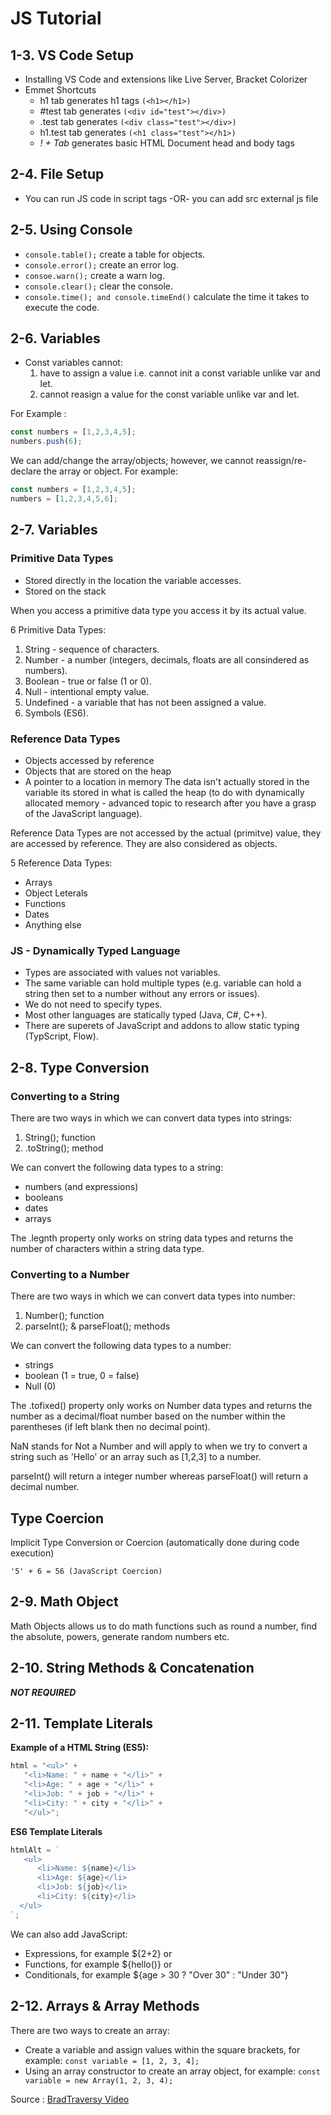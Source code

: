 # JS Tutorial


## 1-3. VS Code Setup
* Installing VS Code and extensions like Live Server, Bracket Colorizer
* Emmet Shortcuts
  * h1 tab generates h1 tags `(<h1></h1>)`
  * #test tab generates `(<div id="test"></div>)`
  * .test tab generates `(<div class="test"></div>)`
  * h1.test tab generates `(<h1 class="test"></h1>)`
  * *! + Tab* generates basic HTML Document head and body tags

## 2-4. File Setup
* You can run JS code in script tags -OR- you can add src external js file 

## 2-5. Using Console
- `console.table();`                        create a table for objects.
- `console.error();`                        create an error log.
- `consoe.warn();`                          create a warn log.
- `console.clear();`                        clear the console.
- `console.time(); and console.timeEnd()`   calculate the time it takes to execute the code.

## 2-6. Variables
* Const variables cannot:
  1) have to assign a value i.e. cannot init a const variable unlike var and let.
  2) cannot reasign a value for the const variable unlike var and let.
   
For Example : 
```javascript
const numbers = [1,2,3,4,5];
numbers.push(6);
```
We can add/change the array/objects; however, we cannot reassign/re-declare the array or object. For example:
```javascript
const numbers = [1,2,3,4,5];
numbers = [1,2,3,4,5,6];
```

## 2-7. Variables
### Primitive Data Types
- Stored directly in the location the variable accesses.
- Stored on the stack

When you access a primitive data type you access it by its actual value.

6 Primitive Data Types:
1) String - sequence of characters.
2) Number - a number (integers, decimals, floats are all consindered as numbers).
3) Boolean - true or false (1 or 0).
4) Null - intentional empty value.
5) Undefined - a variable that has not been assigned a value.
6) Symbols (ES6).

### Reference Data Types
- Objects accessed by reference
- Objects that are stored on the heap
- A pointer to a location in memory
The data isn't actually stored in the variable its stored in what is called the heap (to do with dynamically allocated memory - advanced topic to research after you have a grasp of the JavaScript language).

Reference Data Types are not accessed by the actual (primitve) value, they are accessed by reference. They are also considered as objects.

5 Reference Data Types:
- Arrays
- Object Leterals
- Functions
- Dates
- Anything else

### JS - Dynamically Typed Language
- Types are associated with values not variables.
- The same variable can hold multiple types (e.g. variable can hold a string then set to a number without any errors or issues).
- We do not need to specify types.
- Most other languages are statically typed (Java, C#, C++).
- There are superets of JavaScript and addons to allow static typing (TypScript, Flow).

## 2-8. Type Conversion

### Converting to a String
There are two ways in which we can convert data types into strings:
1) String(); function
2) .toString(); method

We can convert the following data types to a string:
- numbers (and expressions)
- booleans
- dates
- arrays

The .legnth property only works on string data types and returns the number of characters within a string data type.

### Converting to a Number
There are two ways in which we can convert data types into number:
1) Number(); function
2) parseInt(); & parseFloat(); methods

We can convert the following data types to a number:
- strings
- boolean (1 = true, 0 = false)
- Null (0)

The .tofixed() property only works on Number data types and returns the number as a decimal/float number based on the number within the parentheses (if left blank then no decimal point).

NaN stands for Not a Number and will apply to when we try to convert a string such as 'Hello' or an array such as [1,2,3] to a number.

parseInt() will return a integer number whereas parseFloat() will return a decimal number.

## Type Coercion
Implicit Type Conversion or Coercion (automatically done during code execution)

`'5' + 6 = 56 (JavaScript Coercion)`

## 2-9. Math Object
Math Objects allows us to do math functions such as round a number, find the absolute, powers, generate random numbers etc.

## 2-10. String Methods & Concatenation
***NOT REQUIRED***

## 2-11. Template Literals

**Example of a HTML String (ES5):**
```javascript
html = "<ul>" +
   "<li>Name: " + name + "</li>" +
   "<li>Age: " + age + "</li>" +
   "<li>Job: " + job + "</li>" +
   "<li>City: " + city + "</li>" +
   "</ul>";
```
**ES6 Template Literals**
```javascript
htmlAlt = `
   <ul>
      <li>Name: ${name}</li>
      <li>Age: ${age}</li>
      <li>Job: ${job}</li>
      <li>City: ${city}</li>
  </ul>
`;
```

We can also add JavaScript: 
- Expressions, for example ${2+2} or 
- Functions, for example ${hello()} or
- Conditionals, for example ${age > 30 ? "Over 30" : "Under 30"}

## 2-12. Arrays & Array Methods

There are two ways to create an array:
* Create a variable and assign values within the square brackets, for example:
   `const variable = [1, 2, 3, 4];`
* Using an array constructor to create an array object, for example:
   `const variable = new Array(1, 2, 3, 4);`




Source : [BradTraversy Video](https://www.udemy.com/course/modern-javascript-from-the-beginning)
